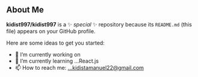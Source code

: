 ## About Me


**kidist997/kidist997** is a ✨ _special_ ✨ repository because its `README.md` (this file) appears on your GitHub profile.

Here are some ideas to get you started:

- 🔭 I’m currently working on
- 🌱 I’m currently learning ...React.js
- 📫 How to reach me: ...kidistamanuel22@gmail.com


